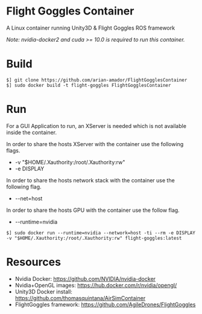 Flight Goggles Container
========================

A Linux container running Unity3D & Flight Goggles ROS framework

*Note: nvidia-docker2 and cuda >= 10.0 is required to run this container.*

# Build

```
$] git clone https://github.com/arian-amador/FlightGogglesContainer
$] sudo docker build -t flight-goggles FlightGogglesContainer
```

# Run

For a GUI Application to run, an XServer is needed which is not available inside the container.

In order to share the hosts XServer with the container use the following flags.

 - -v "$HOME/.Xauthority:/root/.Xauthority:rw"
 - -e DISPLAY

In order to share the hosts network stack with the container use the following flag.
 - --net=host
 
In order to share the hosts GPU with the container use the follow flag.
 - --runtime=nvidia

```
$] sudo docker run --runtime=nvidia --network=host -ti --rm -e DISPLAY -v "$HOME/.Xauthority:/root/.Xauthority:rw" flight-goggles:latest
```

# Resources
 - Nvidia Docker: https://github.com/NVIDIA/nvidia-docker
 - Nvidia+OpenGL images: https://hub.docker.com/r/nvidia/opengl/
 - Unity3D Docker install: https://github.com/thomasquintana/AirSimContainer
 - FlightGoggles framework: https://github.com/AgileDrones/FlightGoggles
